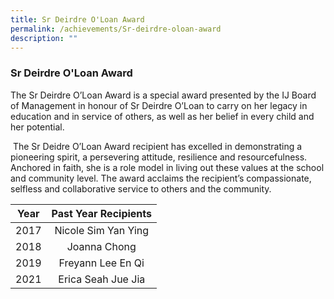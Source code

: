 ```yaml
---
title: Sr Deirdre O'Loan Award
permalink: /achievements/Sr-deirdre-oloan-award
description: ""
---
```

### Sr Deirdre O'Loan Award

The Sr Deirdre O’Loan Award is a special award presented by the IJ Board of Management in honour of Sr Deirdre O’Loan to carry on her legacy in education and in service of others, as well as her belief in every child and her potential. 

 The Sr Deidre O’Loan Award recipient has excelled in demonstrating a pioneering spirit, a persevering attitude, resilience and resourcefulness. Anchored in faith, she is a role model in living out these values at the school and community level. The award acclaims the recipient’s compassionate, selfless and collaborative service to others and the community.
 
 | Year  	| Past Year Recipients 	|
|:---:	|:---:	|
| 2017 	| Nicole Sim Yan Ying 	|
| 2018 	| Joanna Chong 	|
| 2019 	| Freyann Lee En Qi   	|
|  2021 	| Erica Seah Jue Jia  	|